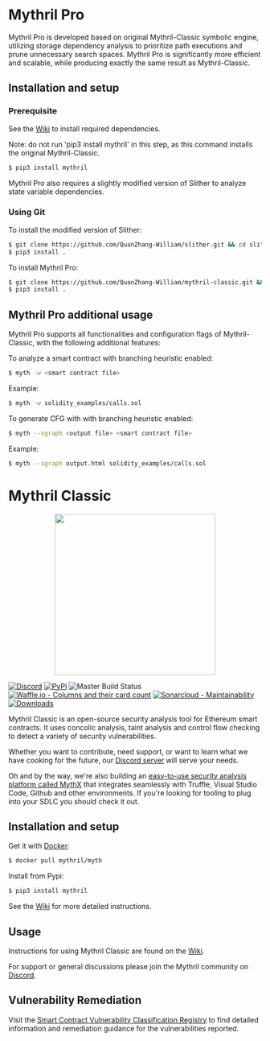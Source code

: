 # Mythril Pro
Mythril Pro is developed based on original Mythril-Classic symbolic engine, utilizing storage dependency analysis to prioritize path executions and prune unnecessary search spaces. Mythril Pro is significantly more efficient and scalable, while producing exactly the same result as Mythril-Classic.

## Installation and setup

### Prerequisite

See the [Wiki](https://github.com/ConsenSys/mythril/wiki/Installation-and-Setup) to install required dependencies. 

Note: do not run 'pip3 install mythril' in this step, as this command installs the original Mythril-Classic.

```bash
$ pip3 install mythril 
```

Mythril Pro also requires a slightly modified version of Slither to analyze state variable dependencies. 

### Using Git

To install the modified version of Slither:

```bash
$ git clone https://github.com/QuanZhang-William/slither.git && cd slither
$ pip3 install . 
```

To install Mythril Pro:

```bash
$ git clone https://github.com/QuanZhang-William/mythril-classic.git && cd mythril-classic
$ pip3 install . 
```

## Mythril Pro additional usage

Mythril Pro supports all functionalities and configuration flags of Mythril-Classic, with the following additional features:

To analyze a smart contract with branching heuristic enabled:

```bash
$ myth -w <smart contract file>
```

Example: 
```bash
$ myth -w solidity_examples/calls.sol
```

To generate CFG with with branching heuristic enabled:

```bash
$ myth --sgraph <output file> <smart contract file>
```

Example: 
```bash
$ myth --sgraph output.html solidity_examples/calls.sol
```


# Mythril Classic

<p align="center">
	<img src="/static/mythril_new.png" height="320px"/>
</p>

[![Discord](https://img.shields.io/discord/481002907366588416.svg)](https://discord.gg/E3YrVtG)
[![PyPI](https://badge.fury.io/py/mythril.svg)](https://pypi.python.org/pypi/mythril)
![Master Build Status](https://img.shields.io/circleci/project/github/ConsenSys/mythril-classic/master.svg)
[![Waffle.io - Columns and their card count](https://badge.waffle.io/ConsenSys/mythril-classic.svg?columns=In%20Progress)](https://waffle.io/ConsenSys/mythril-classic/)
[![Sonarcloud - Maintainability](https://sonarcloud.io/api/project_badges/measure?project=mythril&metric=sqale_rating)](https://sonarcloud.io/dashboard?id=mythril)
[![Downloads](https://pepy.tech/badge/mythril)](https://pepy.tech/project/mythril)

Mythril Classic is an open-source security analysis tool for Ethereum smart contracts. It uses concolic analysis, taint analysis and control flow checking to detect a variety of security vulnerabilities. 

Whether you want to contribute, need support, or want to learn what we have cooking for the future, our [Discord server](https://discord.gg/E3YrVtG) will serve your needs.

Oh and by the way, we're also building an [easy-to-use security analysis platform called MythX](https://mythx.io) that integrates seamlessly with Truffle, Visual Studio Code, Github and other environments. If you're looking for tooling to plug into your SDLC you should check it out. 

## Installation and setup

Get it with [Docker](https://www.docker.com):

```bash
$ docker pull mythril/myth
```

Install from Pypi:

```bash
$ pip3 install mythril
```

See the [Wiki](https://github.com/ConsenSys/mythril/wiki/Installation-and-Setup) for more detailed instructions. 

## Usage

Instructions for using Mythril Classic are found on the [Wiki](https://github.com/ConsenSys/mythril-classic/wiki). 

For support or general discussions please join the Mythril community on [Discord](https://discord.gg/E3YrVtG).

## Vulnerability Remediation

Visit the [Smart Contract Vulnerability Classification Registry](https://smartcontractsecurity.github.io/SWC-registry/) to find detailed information and remediation guidance for the vulnerabilities reported.
